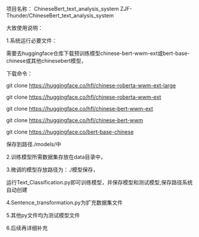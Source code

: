 项目名称：
ChineseBert_text_analysis_system
ZJF-Thunder/ChineseBert_text_analysis_system

大致使用说明：

1.系统运行必要文件：

需要去huggingface仓库下载预训练模型chinese-bert-wwm-ext或bert-base-chinese或其他chinesebert模型，

下载命令：

git clone https://huggingface.co/hfl/chinese-roberta-wwm-ext-large

git clone https://huggingface.co/hfl/chinese-roberta-wwm-ext

git clone https://huggingface.co/hfl/chinese-bert-wwm-ext

git clone https://huggingface.co/hfl/chinese-bert-wwm

git clone https://huggingface.co/bert-base-chinese

保存到路径./models/中

2.训练模型所需数据集存放在data目录中，

3.微调的模型存放路径为：./模型保存，

运行Text_Classification.py即可训练模型，并保存模型和测试模型,保存路径系统自动创建

4.Sentence_transformation.py为扩充数据集文件

5.其他py文件均为测试模型文件

6.后续再详细补充